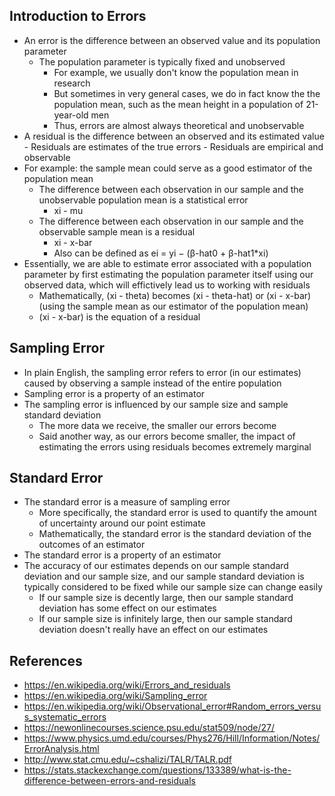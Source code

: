## Introduction to Errors
- An error is the difference between an observed value and its population parameter
	- The population parameter is typically fixed and unobserved
		- For example, we usually don't know the population mean in research
		- But sometimes in very general cases, we do in fact know the the population mean, such as the mean height in a population of 21-year-old men
		- Thus, errors are almost always theoretical and unobservable
- A residual is the difference between an observed and its estimated value
        - Residuals are estimates of the true errors
        - Residuals are empirical and observable
- For example: the sample mean could serve as a good estimator of the population mean
	- The difference between each observation in our sample and the unobservable population mean is a statistical error
		- xi - mu
	- The difference between each observation in our sample and the observable sample mean is a residual
		- xi - x-bar
		- Also can be defined as ei = yi − (β-hat0 + β-hat1*xi)
- Essentially, we are able to estimate error associated with a population parameter by first estimating the population parameter itself using our observed data, which will effictively lead us to working with residuals
	- Mathematically, (xi - theta) becomes (xi - theta-hat) or (xi - x-bar) (using the sample mean as our estimator of the population mean)
	- (xi - x-bar) is the equation of a residual

## Sampling Error
- In plain English, the sampling error refers to error (in our estimates) caused by observing a sample instead of the entire population
- Sampling error is a property of an estimator
- The sampling error is influenced by our sample size and sample standard deviation
	- The more data we receive, the smaller our errors become
	- Said another way, as our errors become smaller, the impact of estimating the errors using residuals becomes extremely marginal

## Standard Error
- The standard error is a measure of sampling error
	- More specifically, the standard error is used to quantify the amount of uncertainty around our point estimate
	- Mathematically, the standard error is the standard deviation of the outcomes of an estimator
- The standard error is a property of an estimator
- The accuracy of our estimates depends on our sample standard deviation and our sample size, and our sample standard deviation is typically considered to be fixed while our sample size can change easily
	- If our sample size is decently large, then our sample standard deviation has some effect on our estimates
	- If our sample size is infinitely large, then our sample standard deviation doesn't really have an effect on our estimates 

## References
- https://en.wikipedia.org/wiki/Errors_and_residuals
- https://en.wikipedia.org/wiki/Sampling_error
- https://en.wikipedia.org/wiki/Observational_error#Random_errors_versus_systematic_errors
- https://newonlinecourses.science.psu.edu/stat509/node/27/
- https://www.physics.umd.edu/courses/Phys276/Hill/Information/Notes/ErrorAnalysis.html
- http://www.stat.cmu.edu/~cshalizi/TALR/TALR.pdf
- https://stats.stackexchange.com/questions/133389/what-is-the-difference-between-errors-and-residuals
